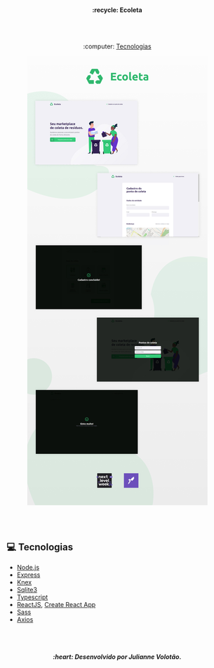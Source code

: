 <h4 align="center">
  :recycle: Ecoleta
</h4>
 
<br>
<br>

<p align="center">
  :computer: <a href="#computer-tecnologias">Tecnologias</a>
</p>

<p align="center">
    <img alt="Preview" src=".github/big-banner.jpg" >
</p>

<br>
<br>

## :computer: Tecnologias
- [Node.js](https://nodejs.org/en/)
- [Express](https://expressjs.com/pt-br/)
- [Knex](http://knexjs.org/)
- [Sqlite3](https://www.sqlite.org/index.html)
- [Typescript](https://www.typescriptlang.org/)
- [ReactJS](https://pt-br.reactjs.org/), [Create React App](https://github.com/facebook/create-react-app) 
- [Sass](https://sass-lang.com/)
- [Axios](https://sass-lang.com/)

<br>
<br>

<h5 align="center">
  :heart: Desenvolvido por Julianne Volotão.
</h5>

<br>
<br>
